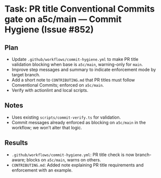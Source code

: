 # Task: PR title Conventional Commits gate on a5c/main — Commit Hygiene (Issue #852)

## Plan

- Update `.github/workflows/commit-hygiene.yml` to make PR title validation blocking when base is `a5c/main`, warning-only for `main`.
- Improve step messages and summary to indicate enforcement mode by target branch.
- Add a short note to `CONTRIBUTING.md` that PR titles must follow Conventional Commits; enforced on `a5c/main`.
- Verify with actionlint and local scripts.

## Notes

- Uses existing `scripts/commit-verify.ts` for validation.
- Commit messages already enforced as blocking on `a5c/main` in the workflow; we won’t alter that logic.

## Results

- `.github/workflows/commit-hygiene.yml`: PR title check is now branch-aware; blocks on `a5c/main`, warns on others.
- `CONTRIBUTING.md`: Added note explaining PR title requirements and enforcement with an example.
